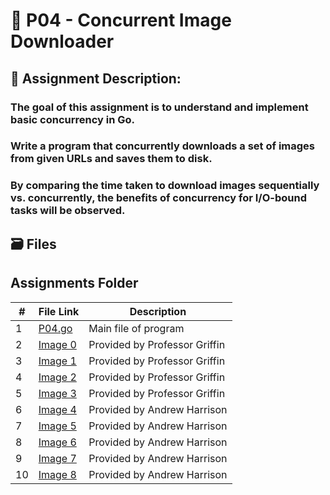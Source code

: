 # :floppy_disk: P04 - Concurrent Image Downloader
## :bookmark_tabs: Assignment Description:
### The goal of this assignment is to understand and implement basic concurrency in Go. 
### Write a program that concurrently downloads a set of images from given URLs and saves them to disk. 
### By comparing the time taken to download images sequentially vs. concurrently, the benefits of concurrency for I/O-bound tasks will be observed.

## :card_file_box: Files
##  Assignments Folder

| # | File Link | Description |
| - | -------- | ----------- | 
| 1 | [P04.go](https://github.com/ACHarrison32/4143-PLC/blob/main/Assignments/P04/P04.go) | Main file of program |
| 2 | [Image 0](https://github.com/ACHarrison32/4143-PLC/blob/main/Assignments/P04/image_0.jpg) | Provided by Professor Griffin |
| 3 | [Image 1](https://github.com/ACHarrison32/4143-PLC/blob/main/Assignments/P04/image_1.jpg) | Provided by Professor Griffin |
| 4 | [Image 2](https://github.com/ACHarrison32/4143-PLC/blob/main/Assignments/P04/image_2.jpg) | Provided by Professor Griffin |
| 5 | [Image 3](https://github.com/ACHarrison32/4143-PLC/blob/main/Assignments/P04/image_3.jpg) | Provided by Professor Griffin |
| 6 | [Image 4](https://github.com/ACHarrison32/4143-PLC/blob/main/Assignments/P04/image_4.jpg) | Provided by Andrew Harrison |
| 7 | [Image 5](https://github.com/ACHarrison32/4143-PLC/blob/main/Assignments/P04/image_5.jpg) | Provided by Andrew Harrison |
| 8 | [Image 6](https://github.com/ACHarrison32/4143-PLC/blob/main/Assignments/P04/image_6.jpg) | Provided by Andrew Harrison |
| 9 | [Image 7](https://github.com/ACHarrison32/4143-PLC/blob/main/Assignments/P04/image_7.jpg) | Provided by Andrew Harrison |
| 10| [Image 8](https://github.com/ACHarrison32/4143-PLC/blob/main/Assignments/P04/image_8.jpg) | Provided by Andrew Harrison |
